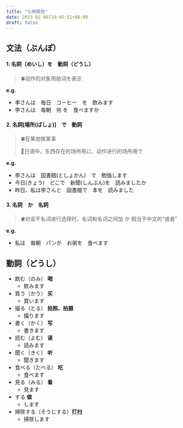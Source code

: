 ```yaml
---
title: "七時間目"
date: 2023-02-06T19:45:51+08:00
draft: false
---
```


## 文法（ぶんぽ）
#### 1. 名詞（めいし）**を**　動詞（どうし）　

> 🍀动作的对象用助词を表示

**e.g.**

   - 李さんは　毎日　コーヒー　を　飲みます
   - 李さんは　毎朝　何	を　食べますか
#### 2. 名詞[場所(ばしょ)]　で　動詞	

> 🍀在某地做某事
>
> 🌟日语中，东西存在的场所用に、动作进行的场所用で

**e.g.**

   - 李さんは　図書館(としょかん)　で　勉強します
   - 今日(きょう)　どこで　新聞(しんぶん)を　読みましたか
   - 昨日、私は李さんと　図書館で　本を　読みました
#### 3. 名詞　か　名詞　

> 🍀对诺干名词进行选择时，名词和名词之间加 か 相当于中文的“或者”

**e.g.**

   - 私は　毎朝　パンか　お粥を　食べます

## 動詞（どうし）

- 飲む（のみ）		**喝**
   - 飲みます
- 買う（かう）		**买**
   - 買います
- 撮る（とる）		**拍照、拍摄**
   - 撮ります
- 書く（かく）		**写**
   - 書きます
- 読む（よむ）		**读**
   - 読みます
- 聞く（きく）		**听**
   - 聞きます
- 食べる（たべる）	**吃**
   - 食べます
- 見る（みる）		**看**
   - 見ます
- する				**做**
   - します
- 掃除する（そうじする）**打扫**
   - 掃除します